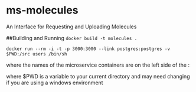 # ms-molecules
An Interface for Requesting and Uploading Molecules

##Building and Running
`docker build -t molecules .`

`docker run --rm -i -t -p 3000:3000 --link postgres:postgres -v $PWD:/src users /bin/sh`

 where the names of the microservice containers are on the left side of the :

 where $PWD is a variable to your current directory and may need changing if you are using a windows environment


